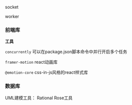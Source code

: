 socket

worker

### 前端库

**工具**

`concurrently` 可以在package.json脚本命令中并行开启多个任务

`framer-motion` react动画库

`@emotion-core` css-in-js风格的react样式库

### 数据库

UML建模工具： Rational Rose工具

